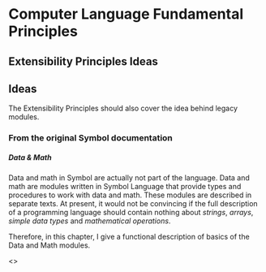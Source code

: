 ﻿Computer Language Fundamental Principles
========================================

## Extensibility Principles Ideas

## Ideas

The Extensibility Principles should also cover the idea behind legacy modules.

### From the original Symbol documentation

##### Data & Math

Data and math in Symbol are actually not part of the language. Data and math are modules written in Symbol Language that provide types and procedures to work with data and math. These modules are described in separate texts. At present, it would not be convincing if the full description of a programming language should contain nothing about *strings*, *arrays*, *simple data types* and *mathematical operations*.

Therefore, in this chapter, I give a functional description of basics of the Data and Math modules.

<>
